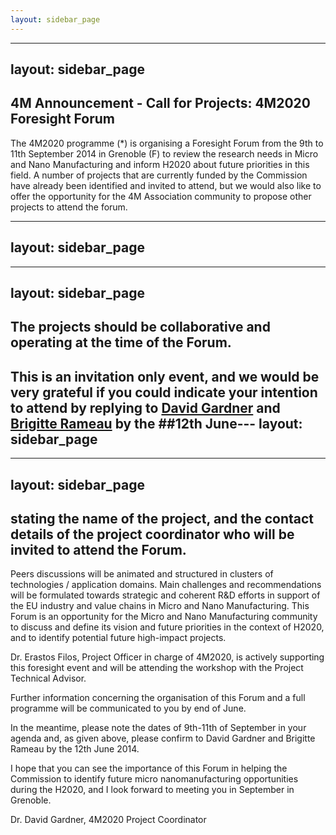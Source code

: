 ```yaml
---
layout: sidebar_page
---
```


---
layout: sidebar_page
---

## 4M Announcement - Call for Projects: 4M2020 Foresight Forum

The 4M2020 programme (*) is organising a Foresight Forum from the 9th to 11th September 2014 in Grenoble (F) to review the research needs in Micro and Nano Manufacturing and inform H2020 about future priorities in this field.  A number of projects that are currently funded by the Commission have already been identified and invited to attend, but we would also like to offer the opportunity for the 4M Association community to propose other projects to attend the forum. 

---
layout: sidebar_page
---

---
layout: sidebar_page
---

## The projects should be collaborative and operating at the time of the Forum.


This is an invitation only event, and we would be very grateful if you could indicate your intention to attend by replying to [David Gardner](mailto:david.gardner@ctechinnovation.com) and [Brigitte Rameau](mailto:brigitte.rameau@cea.fr) by the ##12th June---
layout: sidebar_page
---

---
layout: sidebar_page
---

## stating the name of the project, and the contact details of the project coordinator who will be invited to attend the Forum.
 
Peers discussions will be animated and structured in clusters of technologies / application domains. Main challenges and recommendations will be formulated towards strategic and coherent R&D efforts in support of the EU industry and value chains in Micro and Nano Manufacturing. This Forum is an opportunity for the Micro and Nano Manufacturing community to discuss and define its vision and future priorities in the context of H2020, and to identify potential future high-impact projects.
 
Dr. Erastos Filos, Project Officer in charge of 4M2020, is actively supporting this foresight event and will be attending the workshop with the Project Technical Advisor.
 
Further information concerning the organisation of this Forum and a full programme will be communicated to you by end of June.
 
In the meantime, please note the dates of 9th-11th of September in your agenda and, as given above, please confirm to David Gardner and Brigitte Rameau by the 12th June 2014. 
 
I hope that you can see the importance of this Forum in helping the Commission to identify future micro nanomanufacturing opportunities during the H2020, and I look forward to meeting you in September in Grenoble.

Dr. David Gardner, 4M2020 Project Coordinator